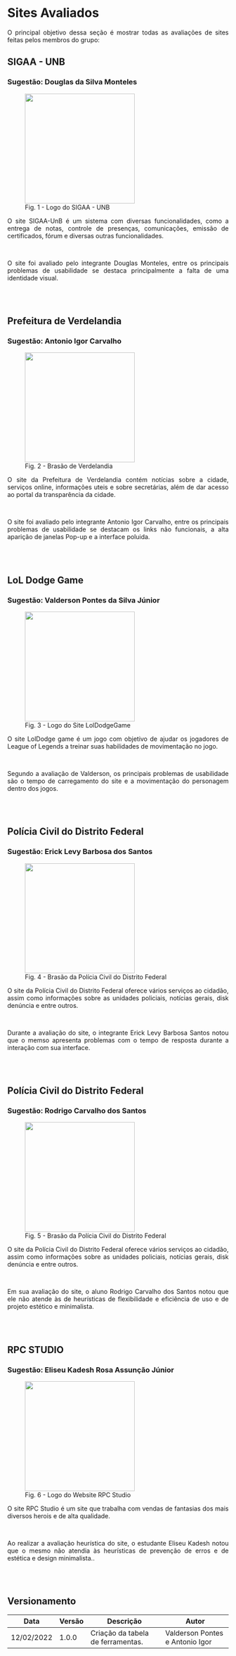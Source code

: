 # Sites Avaliados

<p align="justify">O principal objetivo dessa seção é mostrar todas as avaliações de sites feitas pelos membros do grupo:</p>


## **SIGAA - UNB**
### Sugestão: Douglas da Silva Monteles

<figure>
<img align=center width="250" src="../docs/assets/logoSIGAA.png">
<br>
<figcaption>Fig. 1 - Logo do SIGAA - UNB</a></figcaption>
</figure>

<p align="justify">O site SIGAA-UnB é um sistema com diversas funcionalidades, como a entrega de notas, controle de presenças, comunicações, emissão de certificados, fórum e diversas outras funcionalidades.</p>
<br>
<p align="justify">O site foi avaliado pelo integrante Douglas Monteles, entre os principais problemas de usabilidade se destaca principalmente a falta de uma identidade visual.</p>
<br></br>



## **Prefeitura de Verdelandia**
### Sugestão: Antonio Igor Carvalho

<figure>
<img align=center width="250" src="../docs/assets/logoVerdelandia.png">
<br>
<figcaption>Fig. 2 - Brasão de Verdelandia</a></figcaption>
</figure>

<p align="justify">O site da Prefeitura de Verdelandia contém notícias sobre a cidade, serviços online, informações uteis e sobre secretárias, além de dar acesso ao portal da transparência da cidade. </p>
<br>
<p align="justify">O site foi avaliado pelo integrante Antonio Igor Carvalho, entre os principais problemas de usabilidade se destacam os links não funcionais, a alta aparição de janelas Pop-up e a interface poluida.</p>
<br></br>


## **LoL Dodge Game**
### Sugestão: Valderson Pontes da Silva Júnior

<figure>
<img align=center width="250" src="../docs/assets/logoLolDodgeGame.png">
<br>
<figcaption>Fig. 3 - Logo do Site LolDodgeGame </a></figcaption>
</figure>

<p align="justify">
O site LolDodge game é um jogo com objetivo de ajudar os jogadores de League of Legends a treinar suas habilidades de movimentação no jogo.
</p>
<br>
<p align="justify">
Segundo a avaliação de Valderson, os principais problemas de usabilidade são o tempo de carregamento do site e a movimentação do personagem dentro dos jogos.
</p>
<br></br>


## **Polícia Civil do Distrito Federal**
### Sugestão: Erick Levy Barbosa dos Santos

<figure>
<img align=center width="250" src="../docs/assets/logoPcDf.png">
<br>
<figcaption>Fig. 4 - Brasão da Polícia Civil do Distrito Federal</a></figcaption>
</figure>

<p align="justify"> O site da Polícia Civil do Distrito Federal oferece vários serviços ao cidadão, assim como informações sobre as unidades policiais, notícias gerais, disk denúncia e entre outros.</p>
<br>
<p align="justify">Durante a avaliação do site, o integrante Erick Levy Barbosa Santos notou que o memso apresenta problemas com o tempo de resposta durante a interação com sua interface.</p>
<br></br>


## **Polícia Civil do Distrito Federal**
### Sugestão: Rodrigo Carvalho dos Santos

<figure>
<img align=center width="250" src="../docs/assets/logoPcDf.png">
<br>
<figcaption>Fig. 5 - Brasão da Polícia Civil do Distrito Federal</a></figcaption>
</figure>

<p align="justify"> O site da Polícia Civil do Distrito Federal oferece vários serviços ao cidadão, assim como informações sobre as unidades policiais, notícias gerais, disk denúncia e entre outros.</p>
<br>
<p align="justify">Em sua avaliação do site, o aluno Rodrigo Carvalho dos Santos notou que ele não atende às de heurísticas de flexibilidade e eficiência de uso e de projeto estético e minimalista.</p>
<br></br>


## **RPC STUDIO**
### Sugestão: Eliseu Kadesh Rosa Assunção Júnior

<figure>
<img align=center width="250" src="../docs/assets/logoRPCStudio.png">
<br>
<figcaption>Fig. 6 - Logo do Website RPC Studio</a></figcaption>
</figure>

<p align="justify"> O site RPC Studio é um site que trabalha com vendas de fantasias dos mais diversos herois e de alta qualidade.</p>
<br>
<p align="justify">Ao realizar a avaliação heurística do site, o estudante Eliseu Kadesh notou que o mesmo não atendia às heurísticas de prevenção de erros e de estética e design minimalista..</p>
<br></br>


## Versionamento

| Data | Versão | Descrição | Autor |
| - | - | - | - |
| 12/02/2022 | 1.0.0 | Criação da tabela de ferramentas. | Valderson Pontes e Antonio Igor |
